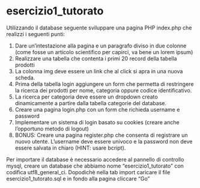 # esercizio1_tutorato

Utilizzando il database seguente sviluppare una pagina PHP index.php che realizzi i seguenti punti:

1.	Dare un’intestazione alla pagina e un paragrafo diviso in due colonne (come fosse un articolo scientifico per capirci, va bene un lorem ipsum)
2.	Realizzare una tabella che contenta i primi 20 record della tabella prodotti 
3.	La colonna img deve essere un link che al click si apra in una nuova scheda.
4.	Prima della tabella login aggiungere un form che permetta di restringere la ricerca dei prodotti per nome, categoria oppure codice identificativo.
5.	La ricerca per categoria deve essere un dropdown creato dinamicamente a partire dalla tabella categorie del database.
6.	Creare una pagina login.php con un form che richieda username e password
7.	Implementare un sistema di login basato su cookies (creare anche l’opportuno metodo di logout)
8.	BONUS: Creare una pagina register.php che consenta di registrare un nuovo utente. L’username deve essere univoco e la password non deve essere salvata in chiaro (HINT: usare bcript).


Per importare il database è necessario accedere al pannello di controllo mysql, creare un database che abbiamo nome “esercizio1_tutorato” con codifica utf8_general_ci. Dopodichè nella tab import caricare il file esercizio1_tutorato.sql e in fondo alla pagina cliccare “Go”
